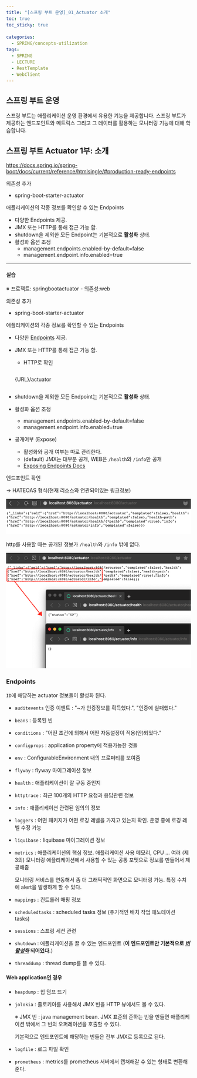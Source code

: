 ```yaml
---
title: "[스프링 부트 운영]_01_Actuator 소개"
toc: true
toc_sticky: true

categories:
  - SPRING/concepts-utilization
tags:
  - SPRING
  - LECTURE
  - RestTemplate
  - WebClient
---
```


## 스프링 부트 운영

스프링 부트는 애플리케이션 운영 환경에서 유용한 기능을 제공합니다. 스프링 부트가 제공하는 엔드포인트와 메트릭스 그리고 그 데이터를 활용하는 모니터링 기능에 대해 학습합니다.

## 스프링 부트 Actuator 1부: 소개

https://docs.spring.io/spring-boot/docs/current/reference/htmlsingle/#production-ready-endpoints

의존성 추가

* spring-boot-starter-actuator

애플리케이션의 각종 정보를 확인할 수 있는 Endpoints

* 다양한 Endpoints 제공.
* JMX 또는 HTTP를 통해 접근 가능 함.
* shutdown을 제외한 모든 Endpoint는 기본적으로 **활성화** 상태.
* 활성화 옵션 조정
  * management.endpoints.enabled-by-default=false
  * management.endpoint.info.enabled=true

---

#### 실습

※ 프로젝트: springbootactuator - 의존성:web

의존성 추가

* spring-boot-starter-actuator

애플리케이션의 각종 정보를 확인할 수 있는 Endpoints

* 다양한 [Endpoints](#endpoints) 제공.

* JMX 또는 HTTP를 통해 접근 가능 함.

  * HTTP로 확인
  
    ```
  {URL}/actuator
    ```

* shutdown을 제외한 모든 Endpoint는 기본적으로 **활성화** 상태.

* 활성화 옵션 조정

  * management.endpoints.enabled-by-default=false
  * management.endpoint.info.enabled=true
  
* 공개여부 (Expose)

  * 활성화와 공개 여부는 따로 관리한다.
  * (default) JMX는 대부분 공개, WEB은 `/health`와 `/info`만 공개
  * [Exposing Endpoints Docs](https://docs.spring.io/spring-boot/docs/current/reference/htmlsingle/#production-ready-endpoints)



엔드포인트 확인 

→ HATEOAS 형식(현재 리소스와 연관되어있는 링크정보)

![image-20210106184800128](/assets/images/SPRING/concepts-utilization/image-20210106184800128.png)

http를 사용할 때는 공개된 정보가  `/health`와 `/info` 밖에 없다.

![image-20210106185244703](/assets/images/SPRING/concepts-utilization/image-20210106185244703.png)









<a name="endpoints"></a>

### Endpoints

`ID`에 해당하는 actuator 정보들이 활성화 된다.

* `auditevents` 인증 이벤트 : "~가 인증정보를 획득했다.", "인증에 실패했다."

* `beans` : 등록된 빈
* `conditions` : "어떤 조건에 의해서 어떤 자동설정이 적용(안)되었다."

* `configprops` : application property에 적용가능한 것들
* `env` : ConfigurableEnvironment 내의 프로퍼티를 보여줌
* `flyway` : flyway 마이그레이션 정보
* `health` : 애플리케이션이 잘 구동 중인지
* `httptrace` : 최근 100개의 HTTP 요청과 응답관련 정보
* `info` : 애플리케이션 관련된 임의의 정보

* `loggers` : 어떤 패키지가 어떤 로깅 레벨을 가지고 있는지 확인. 운영 중에 로깅 레벨 수정 가능

* `liquibase` : liquibase 마이그레이션 정보

* `metrics` : 애플리케이션의 핵심 정보. 애플리케이션 사용 메모리, CPU ... 여러 (제 3의) 모니터링 애플리케이션에서 사용할 수 있는 공통 포맷으로 정보를 만들어서 제공해줌

  모니터링 서비스를 연동해서 좀 더 그래픽적인 화면으로 모니터링 가능. 특정 수치에 alert을 발생하게 할 수 있다.

* `mappings` : 컨트롤러 매핑 정보

* `scheduledtasks` :  scheduled tasks 정보 (주기적인 배치 작업 애노테이션 tasks)

* `sessions` : 스프링 세션 관련

* `shutdown` : 애플리케이션을 끌 수 있는 엔드포인트 (**이 엔드포인트만 기본적으로 *<u>비활성화</u>* 되어있다.**)

* `threaddump` : thread dump를 뜰 수 있다.

#### Web application인 경우

* `heapdump` : 힙 덤프 뜨기

* `jolokia` : 졸로키아를 사용해서 JMX 빈을 HTTP 뷰에서도 볼 수 있다.

  ※ JMX 빈 : java management bean. JMX 표준의 준하는 빈을 만들면 애플리케이션 밖에서 그 빈의 오퍼레이션을 호출할 수 있다.

  기본적으로 엔드포인트에 해당하는 빈들은 전부 JMX로 등록으로 된다.

* `logfile` : 로그 파일 확인
* `prometheus` : metrics를 prometheus 서버에서 캡쳐해갈 수 있는 형태로 변환해준다.



